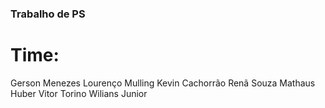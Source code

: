 ### Trabalho de PS

# Time:

Gerson Menezes
Lourenço Mulling
Kevin Cachorrão
Renã Souza
Mathaus Huber
Vitor Torino
Wilians Junior

